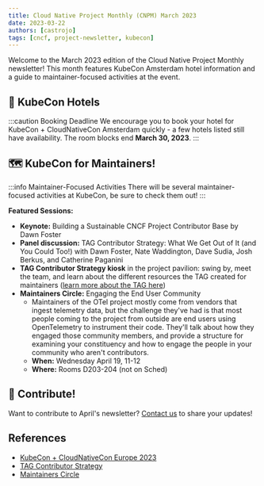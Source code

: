 ```yaml
---
title: Cloud Native Project Monthly (CNPM) March 2023
date: 2023-03-22
authors: [castrojo]
tags: [cncf, project-newsletter, kubecon]
---
```


Welcome to the March 2023 edition of the Cloud Native Project Monthly newsletter! This month features KubeCon Amsterdam hotel information and a guide to maintainer-focused activities at the event.

<!-- truncate -->

## 🏨 KubeCon Hotels

:::caution Booking Deadline
We encourage you to book your hotel for KubeCon + CloudNativeCon Amsterdam quickly - a few hotels listed still have availability. The room blocks end **March 30, 2023**.
:::

## 🗺️ KubeCon for Maintainers!

:::info Maintainer-Focused Activities
There will be several maintainer-focused activities at KubeCon, be sure to check them out!
:::

**Featured Sessions:**

- **Keynote:** Building a Sustainable CNCF Project Contributor Base by Dawn Foster
- **Panel discussion:** TAG Contributor Strategy: What We Get Out of It (and You Could Too!) with Dawn Foster, Nate Waddington, Dave Sudia, Josh Berkus, and Catherine Paganini
- **TAG Contributor Strategy kiosk** in the project pavilion: swing by, meet the team, and learn about the different resources the TAG created for maintainers ([learn more about the TAG here](https://github.com/cncf/tag-contributor-strategy))
- **Maintainers Circle:** Engaging the End User Community
  - Maintainers of the OTel project mostly come from vendors that ingest telemetry data, but the challenge they've had is that most people coming to the project from outside are end users using OpenTelemetry to instrument their code. They'll talk about how they engaged those community members, and provide a structure for examining your constituency and how to engage the people in your community who aren't contributors.
  - **When:** Wednesday April 19, 11-12
  - **Where:** Rooms D203-204 (not on Sched)

## 🤝 Contribute!

Want to contribute to April's newsletter? [Contact us](mailto:projects@cncf.io) to share your updates!

## References

- [KubeCon + CloudNativeCon Europe 2023](https://events.linuxfoundation.org/kubecon-cloudnativecon-europe-2023/)
- [TAG Contributor Strategy](https://github.com/cncf/tag-contributor-strategy)
- [Maintainers Circle](https://github.com/cncf/tag-contributor-strategy/tree/main/maintainers-circle)
